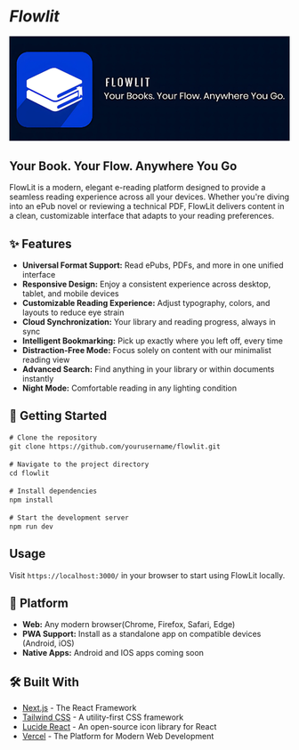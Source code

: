 # ***Flowlit***

[![FlowLit Banner)](/public/flowlit-banner.png)](https://flowlit.vercel.app/)

## Your Book. Your Flow. Anywhere You Go

FlowLit is a modern, elegant e-reading platform designed to provide a seamless reading experience across all your devices. Whether you're diving into an ePub novel or reviewing a technical PDF, FlowLit delivers content in a clean, customizable interface that adapts to your reading preferences.

## ✨ Features

- **Universal Format Support:** Read ePubs, PDFs, and more in one unified interface
- **Responsive Design:** Enjoy a consistent experience across desktop, tablet, and mobile devices
- **Customizable Reading Experience:** Adjust typography, colors, and layouts to reduce eye strain
- **Cloud Synchronization:** Your library and reading progress, always in sync
- **Intelligent Bookmarking:** Pick up exactly where you left off, every time
- **Distraction-Free Mode:** Focus solely on content with our minimalist reading view
- **Advanced Search:** Find anything in your library or within documents instantly
- **Night Mode:** Comfortable reading in any lighting condition

## 🚀 Getting Started

```git
# Clone the repository
git clone https://github.com/yourusername/flowlit.git

# Navigate to the project directory
cd flowlit

# Install dependencies
npm install

# Start the development server
npm run dev
```

## Usage

Visit `https://localhost:3000/` in your browser to start using FlowLit locally.  

## 📱 Platform

- **Web:** Any modern browser(Chrome, Firefox, Safari, Edge)
- **PWA Support:** Install as a standalone app on compatible devices (Android, iOS)
- **Native Apps:** Android and IOS apps coming soon

## 🛠️ Built With

- [Next.js](https://nextjs.org/) - The React Framework
- [Tailwind CSS](https://tailwindcss.com/) - A utility-first CSS framework
- [Lucide React](https://lucide.dev/) - An open-source icon library for React
- [Vercel](https://vercel.com/) - The Platform for Modern Web Development
